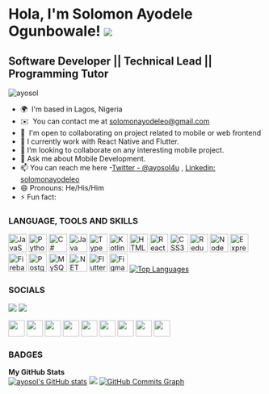 # Hola, I'm Solomon Ayodele Ogunbowale!<!--(https://pawan.live)--> ![](https://user-images.githubusercontent.com/18350557/176309783-0785949b-9127-417c-8b55-ab5a4333674e.gif)

Software Developer || Technical Lead || Programming Tutor
---------------------------------------------------------

<p align="left"> <img src="https://komarev.com/ghpvc/?username=ayosol&label=Views&color=blue&style=plastic" alt="ayosol" /> </p>

*   🌍  I'm based in Lagos, Nigeria
*   ✉️  You can contact me at [solomonayodeleo@gmail.com](mailto:solomonayodeleo@gmail.com)
*   🤝  I'm open to collaborating on project related to mobile or web frontend<a href="https://www.twitter.com/ayosol4u" target="_blank" rel="noreferrer"></a>
*   🌱 I currently work with React Native and Flutter.
*   👯 I’m looking to collaborate on any interesting mobile project.
*   💬 Ask me about Mobile Development.
*   📫 You can reach me here -[Twitter - @ayosol4u](https://twitter.com/ayosol4u) , [Linkedin: solomonayodeleo](https://www.linkedin.com/in/solomonayodeleo/)
*   😄 Pronouns: He/His/Him
*   ⚡ Fun fact: 


### LANGUAGE, TOOLS  AND SKILLS

<p align="left">
<a href="https://developer.mozilla.org/en-US/docs/Web/JavaScript" target="_blank" rel="noreferrer">
<img src="https://raw.githubusercontent.com/danielcranney/readme-generator/main/public/icons/skills/javascript-colored.svg" width="36" height="36" alt="JavaScript" /></a>
<a href="https://www.python.org/" target="_blank" rel="noreferrer"><img src="https://raw.githubusercontent.com/danielcranney/readme-generator/main/public/icons/skills/python-colored.svg" width="36" height="36" alt="Python" /></a>
<a href="https://docs.microsoft.com/en-us/dotnet/csharp/" target="_blank" rel="noreferrer"><img src="https://raw.githubusercontent.com/danielcranney/readme-generator/main/public/icons/skills/csharp-colored.svg" width="36" height="36" alt="C#" /></a>
<a href="https://www.oracle.com/java/" target="_blank" rel="noreferrer"><img src="https://raw.githubusercontent.com/danielcranney/readme-generator/main/public/icons/skills/java-colored.svg" width="36" height="36" alt="Java" /></a>
<a href="https://www.typescriptlang.org/" target="_blank" rel="noreferrer"><img src="https://raw.githubusercontent.com/danielcranney/readme-generator/main/public/icons/skills/typescript-colored.svg" width="36" height="36" alt="TypeScript" /></a>
<a href="https://kotlinlang.org/" target="_blank" rel="noreferrer"><img src="https://raw.githubusercontent.com/danielcranney/readme-generator/main/public/icons/skills/kotlin-colored.svg" width="36" height="36" alt="Kotlin" /></a>
  <a href="https://developer.mozilla.org/en-US/docs/Glossary/HTML5" target="_blank" rel="noreferrer"><img src="https://raw.githubusercontent.com/danielcranney/readme-generator/main/public/icons/skills/html5-colored.svg" width="36" height="36" alt="HTML5" /></a>
<a href="https://reactjs.org/" target="_blank" rel="noreferrer"><img src="https://raw.githubusercontent.com/danielcranney/readme-generator/main/public/icons/skills/react-colored.svg" width="36" height="36" alt="React" /></a>
<a href="https://www.w3.org/TR/CSS/#css" target="_blank" rel="noreferrer"><img src="https://raw.githubusercontent.com/danielcranney/readme-generator/main/public/icons/skills/css3-colored.svg" width="36" height="36" alt="CSS3" /></a>
<a href="https://redux.js.org/" target="_blank" rel="noreferrer"><img src="https://raw.githubusercontent.com/danielcranney/readme-generator/main/public/icons/skills/redux-colored.svg" width="36" height="36" alt="Redux" /></a>
<a href="https://nodejs.org/en/" target="_blank" rel="noreferrer"><img src="https://raw.githubusercontent.com/danielcranney/readme-generator/main/public/icons/skills/nodejs-colored.svg" width="36" height="36" alt="NodeJS" /></a>
                                <a href="https://expressjs.com/" target="_blank" rel="noreferrer"><img src="https://raw.githubusercontent.com/danielcranney/readme-generator/main/public/icons/skills/express-colored.svg" width="36" height="36" alt="Express" /></a>
                                <a href="https://firebase.google.com/" target="_blank" rel="noreferrer"><img src="https://raw.githubusercontent.com/danielcranney/readme-generator/main/public/icons/skills/firebase-colored.svg" width="36" height="36" alt="Firebase" /></a>
                                <a href="https://www.postgresql.org/" target="_blank" rel="noreferrer"><img src="https://raw.githubusercontent.com/danielcranney/readme-generator/main/public/icons/skills/postgresql-colored.svg" width="36" height="36" alt="PostgreSQL" /></a>
                                <a href="https://www.mysql.com/" target="_blank" rel="noreferrer"><img src="https://raw.githubusercontent.com/danielcranney/readme-generator/main/public/icons/skills/mysql-colored.svg" width="36" height="36" alt="MySQL" /></a>
                                <a href="https://dotnet.microsoft.com/en-us/" target="_blank" rel="noreferrer"><img src="https://raw.githubusercontent.com/danielcranney/readme-generator/main/public/icons/skills/dot-net-colored.svg" width="36" height="36" alt=".NET" /></a>
                                <a href="https://flutter.dev/" target="_blank" rel="noreferrer"><img src="https://raw.githubusercontent.com/danielcranney/readme-generator/main/public/icons/skills/flutter-colored.svg" width="36" height="36" alt="Flutter" /></a>
                                <a href="https://www.figma.com/" target="_blank" rel="noreferrer"><img src="https://raw.githubusercontent.com/danielcranney/readme-generator/main/public/icons/skills/figma-colored.svg" width="36" height="36" alt="Figma" /></a>
<a href="https://github.com/ayosol" align="left"><img src="https://github-readme-stats.vercel.app/api/top-langs/?username=ayosol&langs_count=4&title_color=3382ed&text_color=ffffff&icon_color=0891b2&bg_color=000000&hide_border=true&locale=en&custom_title=Top%20%Languages" alt="Top Languages" /></a>
</p>
                    
                    
### SOCIALS
<img src="https://img.shields.io/twitter/follow/ayosol4u?logo=twitter&style=for-the-badge&color=0891b2&labelColor=000000"/></a>
<a href="https://www.github.com/ayosol" target="_blank" rel="noreferrer">
<img src="https://img.shields.io/github/followers/ayosol?logo=github&style=for-the-badge&color=0891b2&labelColor=000000" /></a>
                  
<p align="left">                          
<a href="https://www.behance.com/solo_design" target="_blank" rel="noreferrer"><img src="https://raw.githubusercontent.com/danielcranney/readme-generator/main/public/icons/socials/behance.svg" width="32" height="32" /></a>
<a href="https://www.codepen.io/ayosol" target="_blank" rel="noreferrer"><img src="https://raw.githubusercontent.com/danielcranney/readme-generator/main/public/icons/socials/codepen.svg" width="32" height="32" /></a>
<a href="https://www.dev.to/solomonayodeleo" target="_blank" rel="noreferrer"><img src="https://raw.githubusercontent.com/danielcranney/readme-generator/main/public/icons/socials/devdotto.svg" width="32" height="32" /></a>
<a href="https://www.dribbble.com/solo_design" target="_blank" rel="noreferrer"><img src="https://raw.githubusercontent.com/danielcranney/readme-generator/main/public/icons/socials/dribbble.svg" width="32" height="32" /></a>
<a href="https://www.facebook.com/solomon.ayodele.o" target="_blank" rel="noreferrer"><img src="https://raw.githubusercontent.com/danielcranney/readme-generator/main/public/icons/socials/facebook.svg" width="32" height="32" /></a>
<a href="https://www.github.com/ayosol" target="_blank" rel="noreferrer"><img src="https://raw.githubusercontent.com/danielcranney/readme-generator/main/public/icons/socials/github.svg" width="32" height="32" /></a>
<a href="http://www.instagram.com/ayosol4u" target="_blank" rel="noreferrer"><img src="https://raw.githubusercontent.com/danielcranney/readme-generator/main/public/icons/socials/instagram.svg" width="32" height="32" /></a>
<a href="https://www.linkedin.com/in/solomonayodeleo" target="_blank" rel="noreferrer"><img src="https://raw.githubusercontent.com/danielcranney/readme-generator/main/public/icons/socials/linkedin.svg" width="32" height="32" /></a>
<a href="https://www.twitter.com/ayosol4u" target="_blank" rel="noreferrer"><img src="https://raw.githubusercontent.com/danielcranney/readme-generator/main/public/icons/socials/twitter.svg" width="32" height="32" /></a></p>


### BADGES

<b>My GitHub Stats</b><br/>
<a href="http://www.github.com/ayosol"><img src="https://github-readme-stats.vercel.app/api?username=ayosol&show_icons=true&hide=&count_private=true&title_color=3382ed&text_color=ffffff&icon_color=0891b2&bg_color=000000&hide_border=true&show_icons=true" alt="ayosol's GitHub stats" /></a>
<a href="http://www.github.com/ayosol">
<img src="https://github-readme-streak-stats.herokuapp.com/?user=ayosol&stroke=ffffff&background=000000&ring=3382ed&fire=3382ed&currStreakNum=ffffff&currStreakLabel=3382ed&sideNums=ffffff&sideLabels=ffffff&dates=ffffff&hide_border=true" /></a>
<a href="http://www.github.com/ayosol"><img src="https://activity-graph.herokuapp.com/graph?username=ayosol&bg_color=000000&color=ffffff&line=0891b2&point=ffffff&area_color=000000&area=true&hide_border=true&custom_title=GitHub%20Commits%20Graph" alt="GitHub Commits Graph" /></a>

